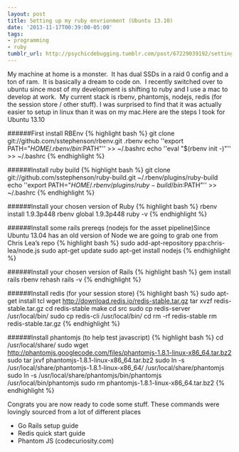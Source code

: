 ```yaml
---
layout: post
title: Setting up my ruby envrionment (Ubuntu 13.10)
date: '2013-11-17T00:39:00-05:00'
tags:
- programming
- ruby
tumblr_url: http://psychicdebugging.tumblr.com/post/67229039192/setting-up-my-ruby-envrionment-ubuntu-13-10
---
```

My machine at home is a monster.  It has dual SSDs in a raid 0 config and a ton of ram.  It is basically a dream to code on.  I recently switched over to ubuntu since most of my development is shifting to ruby and I use a mac to develop at work.  My current stack is rbenv, phantomjs, nodejs, redis (for the session store / other stuff). I was surprised to find that it was actually easier to setup in linux than it was on my mac.Here are the steps I took for Ubuntu 13.10

######First install RBEnv
{% highlight bash %}
git clone git://github.com/sstephenson/rbenv.git .rbenv
echo ''export PATH="$HOME/.rbenv/bin:$PATH"'' >> ~/.bashrc
echo ''eval "$(rbenv init -)"'' >> ~/.bashrc
{% endhighlight %}

######Install ruby build
{% highlight bash %}
git clone git://github.com/sstephenson/ruby-build.git ~/.rbenv/plugins/ruby-build
echo ''export PATH="$HOME/.rbenv/plugins/ruby-build/bin:$PATH"'' >> ~/.bashrc
{% endhighlight %}

######Install your chosen version of Ruby
{% highlight bash %}
rbenv install 1.9.3p448
rbenv global 1.9.3p448
ruby -v
{% endhighlight %}

######Install some rails prereqs (nodejs for the asset pipeline)Since Ubuntu 13.04 has an old version of Node we are going to grab one from Chris Lea’s repo
{% highlight bash %}
sudo add-apt-repository ppa:chris-lea/node.js
sudo apt-get update
sudo apt-get install nodejs
{% endhighlight %}

######Install your chosen version of Rails
{% highlight bash %}
gem install rails
rbenv rehash
rails -v
{% endhighlight %}

######Install redis (for your session store)
{% highlight bash %}
sudo apt-get install tcl
wget http://download.redis.io/redis-stable.tar.gz
tar xvzf redis-stable.tar.gz
cd redis-stable
make
cd src
sudo cp redis-server /usr/local/bin/
sudo cp redis-cli /usr/local/bin/
cd
rm -rf redis-stable
rm redis-stable.tar.gz
{% endhighlight %}

######Install phantomjs (to help test javascript)
{% highlight bash %}
cd /usr/local/share/
sudo wget http://phantomjs.googlecode.com/files/phantomjs-1.8.1-linux-x86_64.tar.bz2
sudo tar jxvf phantomjs-1.8.1-linux-x86_64.tar.bz2
sudo ln -s /usr/local/share/phantomjs-1.8.1-linux-x86_64/ /usr/local/share/phantomjs
sudo ln -s /usr/local/share/phantomjs/bin/phantomjs /usr/local/bin/phantomjs
sudo rm phantomjs-1.8.1-linux-x86_64.tar.bz2
{% endhighlight %}

Congrats you are now ready to code some stuff.
These commands were lovingly sourced from a lot of different places
* Go Rails setup guide
* Redis quick start guide
* Phantom JS (codecuriosity.com)
